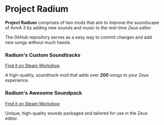 # Project Radium
**Project Radium** comprises of two mods that aim to improve the soundscape of ArmA 3 by adding new sounds and music to the *real-time Zeus editor.*

The GitHub repository serves as a easy way to commit changes and add new songs without much hassle.

### Radium's Custom Soundtracks
[Find it on Steam Workshop](https://steamcommunity.com/sharedfiles/filedetails/?id=763003641)

A high-quality, soundtrack mod that adds over **200** songs to your Zeus experience.

### Radium's Awesome Soundpack
[Find it on Steam Workshop](https://steamcommunity.com/sharedfiles/filedetails/?id=1428076716)

Unique, high-quality sounds packaged and tailored for use in the Zeus editor.
